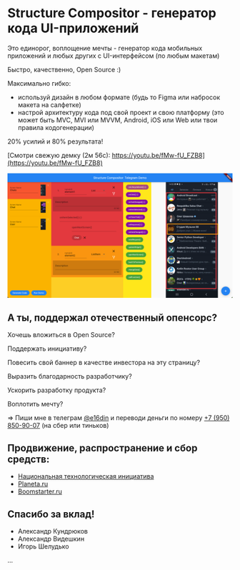 # Structure Compositor - генератор кода UI-приложений

Это единорог, воплощение мечты - генератор кода мобильных приложений и любых других с UI-интерфейсом (по любым макетам)

Быстро, качественно, Open Source :)

Максимально гибко: 
- используй дизайн в любом формате (будь то Figma или набросок макета на салфетке)
- настрой архитектуру кода под свой проект и свою платформу (это может быть MVC, MVI или MVVM, Android, iOS или Web или твои правила кодогенерации)

20% усилий и 80% результата!

[Смотри свежую демку (2м 56с): https://youtu.be/fMw-fU_FZB8](https://youtu.be/fMw-fU_FZB8)

![Structure Compositor в деле](https://github.com/e16din/structure_compositor/blob/main/screen1.png)

## А ты, поддержал отечественный опенсорс?

Хочешь вложиться в Open Source?

Поддержать инициативу?

Повесить свой баннер в качестве инвестора на эту страницу?

Выразить благодарность разработчику?

Ускорить разработку продукта?

Воплотить мечту?

=> Пиши мне в телеграм [@e16din](https://t.me/e16din) и переводи деньги по номеру [+7 (950) 850-90-07](https://vk.com/al.fellini) (на сбер или тиньков)

## Продвижение, распространение и сбор средств:

- [Национальная технологическая инициатива](https://xn--d1ach8g.xn--c1aenmdblfega.xn--p1ai/improject-47083/ideas/82471)
- [Planeta.ru](https://planeta.ru/campaigns/structure_compositor)
- [Boomstarter.ru](https://boomstarter.ru/projects/1119349/208729?token=58a2fd3f)

## Спасибо за вклад!

- Александр Кундрюков
- Александр Видешкин
- Игорь Шелудько

...


